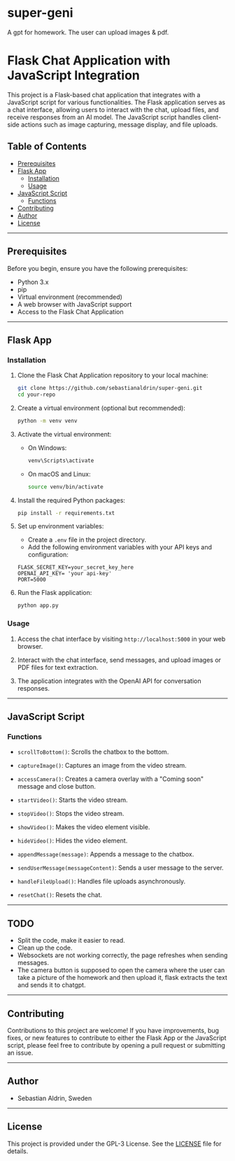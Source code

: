 # super-geni
A gpt for homework. The user can upload images &amp; pdf.



# Flask Chat Application with JavaScript Integration

This project is a Flask-based chat application that integrates with a JavaScript script for various functionalities. The Flask application serves as a chat interface, allowing users to interact with the chat, upload files, and receive responses from an AI model. The JavaScript script handles client-side actions such as image capturing, message display, and file uploads.

## Table of Contents

- [Prerequisites](#prerequisites)
- [Flask App](#flask-app)
  - [Installation](#installation)
  - [Usage](#usage)
- [JavaScript Script](#javascript-script)
  - [Functions](#functions)
- [Contributing](#contributing)
- [Author](#author)
- [License](#license)

---

## Prerequisites

Before you begin, ensure you have the following prerequisites:

- Python 3.x
- pip
- Virtual environment (recommended)
- A web browser with JavaScript support
- Access to the Flask Chat Application

---

## Flask App

### Installation

1. Clone the Flask Chat Application repository to your local machine:

   ```bash
   git clone https://github.com/sebastianaldrin/super-geni.git
   cd your-repo
   ```

2. Create a virtual environment (optional but recommended):

   ```bash
   python -m venv venv
   ```

3. Activate the virtual environment:

   - On Windows:

     ```bash
     venv\Scripts\activate
     ```

   - On macOS and Linux:

     ```bash
     source venv/bin/activate
     ```

4. Install the required Python packages:

   ```bash
   pip install -r requirements.txt
   ```

5. Set up environment variables:

   - Create a `.env` file in the project directory.
   - Add the following environment variables with your API keys and configuration:

   ```dotenv
   FLASK_SECRET_KEY=your_secret_key_here
   OPENAI_API_KEY= 'your api-key'
   PORT=5000
   ```

6. Run the Flask application:

   ```bash
   python app.py
   ```

### Usage

1. Access the chat interface by visiting `http://localhost:5000` in your web browser.

2. Interact with the chat interface, send messages, and upload images or PDF files for text extraction.

3. The application integrates with the OpenAI API for conversation responses.

---

## JavaScript Script

### Functions

- `scrollToBottom()`: Scrolls the chatbox to the bottom.

- `captureImage()`: Captures an image from the video stream.

- `accessCamera()`: Creates a camera overlay with a "Coming soon" message and close button.

- `startVideo()`: Starts the video stream.

- `stopVideo()`: Stops the video stream.

- `showVideo()`: Makes the video element visible.

- `hideVideo()`: Hides the video element.

- `appendMessage(message)`: Appends a message to the chatbox.

- `sendUserMessage(messageContent)`: Sends a user message to the server.

- `handleFileUpload()`: Handles file uploads asynchronously.

- `resetChat()`: Resets the chat.

---

## TODO
- Split the code, make it easier to read.
- Clean up the code.
- Websockets are not working correctly, the page refreshes when sending messages.
- The camera button is supposed to open the camera where the user can take a picture of the homework and then upload it, flask extracts the text and sends it to chatgpt.

---

## Contributing

Contributions to this project are welcome! If you have improvements, bug fixes, or new features to contribute to either the Flask App or the JavaScript script, please feel free to contribute by opening a pull request or submitting an issue.

---

## Author

- Sebastian Aldrin, Sweden

---

## License

This project is provided under the GPL-3 License. See the [LICENSE](LICENSE) file for details.
